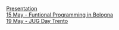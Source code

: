 [Presentation](https://gitpitch.com/matteobaglini/onion-with-functional-programming/master)
<br />
[15 May - Funtional Programming in Bologna](https://gitpitch.com/matteobaglini/onion-with-functional-programming/15-may-fp-bologna)
<br />
[19 May - JUG Day Trento](https://gitpitch.com/matteobaglini/onion-with-functional-programming/19-may-jugday-trento)